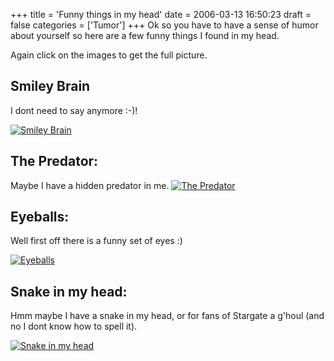 +++
title = 'Funny things in my head'
date = 2006-03-13 16:50:23
draft = false
categories = ['Tumor']
+++
Ok so you have to have a sense of humor about yourself so here are a few funny things I found in my head.

Again click on the images to get the full picture.

## Smiley Brain 
I dont need to say anymore :-)!

[![Smiley Brain](smileyBrain_tn.jpg)](smileyBrain.jpg)

## The Predator:
Maybe I have a hidden predator in me.
[![The Predator](predator_tn.jpg)](predator.jpg)

## Eyeballs:
Well first off there is a funny set of eyes :)

[![Eyeballs](eyeballs_tn.jpg)](eyeballs.jpg)

## Snake in my head:
Hmm maybe I have a snake in my head, or for fans of Stargate a g'houl (and no I dont know how to spell it).

[![Snake in my head](snake_tn.jpg)](snake.jpg)
